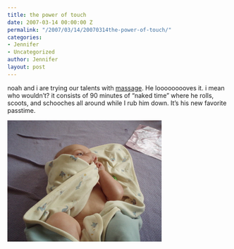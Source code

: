 ```yaml
---
title: the power of touch
date: 2007-03-14 00:00:00 Z
permalink: "/2007/03/14/20070314the-power-of-touch/"
categories:
- Jennifer
- Uncategorized
author: Jennifer
layout: post
---
```


noah and i are trying our talents with [massage](http://www.flickr.com/photos/jenniferandJennifers_photos/?saved=1 "massage"). He looooooooves it. i mean who wouldn&#8217;t? it consists of 90 minutes of &#8220;naked time&#8221; where he rolls, scoots, and schooches all around while I rub him down. It&#8217;s his new favorite passtime.

<img id="image139" alt="p30900015.jpg" src="/assets/images/the-power-of-touch/1173879466000-missing.jpg" />
